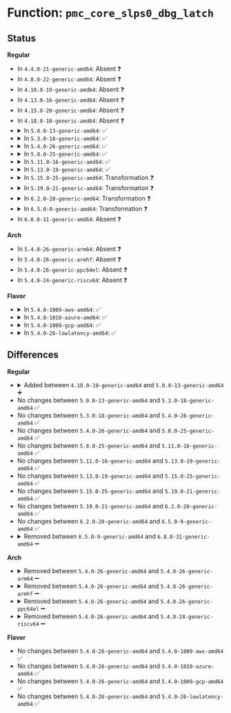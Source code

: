 # Function: <code>pmc_core_slps0_dbg_latch</code>

## Status
<b>Regular</b>
<ul>
<li>
In <code>4.4.0-21-generic-amd64</code>: Absent ❓
</li>
<li>
In <code>4.8.0-22-generic-amd64</code>: Absent ❓
</li>
<li>
In <code>4.10.0-19-generic-amd64</code>: Absent ❓
</li>
<li>
In <code>4.13.0-16-generic-amd64</code>: Absent ❓
</li>
<li>
In <code>4.15.0-20-generic-amd64</code>: Absent ❓
</li>
<li>
In <code>4.18.0-10-generic-amd64</code>: Absent ❓
</li>
<li>
<details>
<summary>In <code>5.0.0-13-generic-amd64</code>: ✅</summary>

```c
void pmc_core_slps0_dbg_latch(struct pmc_dev * pmcdev, bool reset)
```

```json
{
  "name": "pmc_core_slps0_dbg_latch",
  "collision_type": "Unique Static",
  "inline_type": "No",
  "funcs": [
    {
      "addr": 18446744071587725968,
      "name": "pmc_core_slps0_dbg_latch",
      "external": false,
      "loc": "drivers/platform/x86/intel_pmc_core.c:558",
      "file": "drivers/platform/x86/intel_pmc_core.c",
      "inline": "seen, unknown",
      "caller_inline": [],
      "caller_func": [
        "drivers/platform/x86/intel_pmc_core.c:pmc_core_slps0_dbg_show",
        "drivers/platform/x86/intel_pmc_core.c:pmc_core_slps0_dbg_show"
      ]
    }
  ],
  "symbols": [
    {
      "addr": 18446744071587725968,
      "name": "pmc_core_slps0_dbg_latch",
      "section": ".text",
      "bind": "STB_LOCAL",
      "size": 115
    }
  ]
}
```
</details>
</li>
<li>
<details>
<summary>In <code>5.3.0-18-generic-amd64</code>: ✅</summary>

```c
void pmc_core_slps0_dbg_latch(struct pmc_dev * pmcdev, bool reset)
```

```json
{
  "name": "pmc_core_slps0_dbg_latch",
  "collision_type": "Unique Static",
  "inline_type": "No",
  "funcs": [
    {
      "addr": 18446744071588007984,
      "name": "pmc_core_slps0_dbg_latch",
      "external": false,
      "loc": "drivers/platform/x86/intel_pmc_core.c:611",
      "file": "drivers/platform/x86/intel_pmc_core.c",
      "inline": "seen, unknown",
      "caller_inline": [],
      "caller_func": [
        "drivers/platform/x86/intel_pmc_core.c:pmc_core_slps0_dbg_show",
        "drivers/platform/x86/intel_pmc_core.c:pmc_core_slps0_dbg_show"
      ]
    }
  ],
  "symbols": [
    {
      "addr": 18446744071588007984,
      "name": "pmc_core_slps0_dbg_latch",
      "section": ".text",
      "bind": "STB_LOCAL",
      "size": 115
    }
  ]
}
```
</details>
</li>
<li>
<details>
<summary>In <code>5.4.0-26-generic-amd64</code>: ✅</summary>

```c
void pmc_core_slps0_dbg_latch(struct pmc_dev * pmcdev, bool reset)
```

```json
{
  "name": "pmc_core_slps0_dbg_latch",
  "collision_type": "Unique Static",
  "inline_type": "No",
  "funcs": [
    {
      "addr": 18446744071588215632,
      "name": "pmc_core_slps0_dbg_latch",
      "external": false,
      "loc": "drivers/platform/x86/intel_pmc_core.c:612",
      "file": "drivers/platform/x86/intel_pmc_core.c",
      "inline": "seen, unknown",
      "caller_inline": [],
      "caller_func": [
        "drivers/platform/x86/intel_pmc_core.c:pmc_core_slps0_dbg_show",
        "drivers/platform/x86/intel_pmc_core.c:pmc_core_slps0_dbg_show"
      ]
    }
  ],
  "symbols": [
    {
      "addr": 18446744071588215632,
      "name": "pmc_core_slps0_dbg_latch",
      "section": ".text",
      "bind": "STB_LOCAL",
      "size": 115
    }
  ]
}
```
</details>
</li>
<li>
<details>
<summary>In <code>5.8.0-25-generic-amd64</code>: ✅</summary>

```c
void pmc_core_slps0_dbg_latch(struct pmc_dev * pmcdev, bool reset)
```

```json
{
  "name": "pmc_core_slps0_dbg_latch",
  "collision_type": "Unique Static",
  "inline_type": "No",
  "funcs": [
    {
      "addr": 18446744071589084224,
      "name": "pmc_core_slps0_dbg_latch",
      "external": false,
      "loc": "drivers/platform/x86/intel_pmc_core.c:903",
      "file": "drivers/platform/x86/intel_pmc_core.c",
      "inline": "seen, unknown",
      "caller_inline": [],
      "caller_func": [
        "drivers/platform/x86/intel_pmc_core.c:pmc_core_slps0_dbg_show",
        "drivers/platform/x86/intel_pmc_core.c:pmc_core_slps0_dbg_show"
      ]
    }
  ],
  "symbols": [
    {
      "addr": 18446744071589084224,
      "name": "pmc_core_slps0_dbg_latch",
      "section": ".text",
      "bind": "STB_LOCAL",
      "size": 115
    }
  ]
}
```
</details>
</li>
<li>
<details>
<summary>In <code>5.11.0-16-generic-amd64</code>: ✅</summary>

```c
void pmc_core_slps0_dbg_latch(struct pmc_dev * pmcdev, bool reset)
```

```json
{
  "name": "pmc_core_slps0_dbg_latch",
  "collision_type": "Unique Static",
  "inline_type": "No",
  "funcs": [
    {
      "addr": 18446744071589085120,
      "name": "pmc_core_slps0_dbg_latch",
      "external": false,
      "loc": "drivers/platform/x86/intel_pmc_core.c:915",
      "file": "drivers/platform/x86/intel_pmc_core.c",
      "inline": "seen, unknown",
      "caller_inline": [],
      "caller_func": [
        "drivers/platform/x86/intel_pmc_core.c:pmc_core_slps0_dbg_show",
        "drivers/platform/x86/intel_pmc_core.c:pmc_core_slps0_dbg_show"
      ]
    }
  ],
  "symbols": [
    {
      "addr": 18446744071589085120,
      "name": "pmc_core_slps0_dbg_latch",
      "section": ".text",
      "bind": "STB_LOCAL",
      "size": 115
    }
  ]
}
```
</details>
</li>
<li>
<details>
<summary>In <code>5.13.0-19-generic-amd64</code>: ✅</summary>

```c
void pmc_core_slps0_dbg_latch(struct pmc_dev * pmcdev, bool reset)
```

```json
{
  "name": "pmc_core_slps0_dbg_latch",
  "collision_type": "Unique Static",
  "inline_type": "No",
  "funcs": [
    {
      "addr": 18446744071588971840,
      "name": "pmc_core_slps0_dbg_latch",
      "external": false,
      "loc": "drivers/platform/x86/intel_pmc_core.c:1091",
      "file": "drivers/platform/x86/intel_pmc_core.c",
      "inline": "seen, unknown",
      "caller_inline": [],
      "caller_func": [
        "drivers/platform/x86/intel_pmc_core.c:pmc_core_slps0_dbg_show",
        "drivers/platform/x86/intel_pmc_core.c:pmc_core_slps0_dbg_show"
      ]
    }
  ],
  "symbols": [
    {
      "addr": 18446744071588971840,
      "name": "pmc_core_slps0_dbg_latch",
      "section": ".text",
      "bind": "STB_LOCAL",
      "size": 115
    }
  ]
}
```
</details>
</li>
<li>
<details>
<summary>In <code>5.15.0-25-generic-amd64</code>: Transformation ❓</summary>

```c
void pmc_core_slps0_dbg_latch(struct pmc_dev * pmcdev, bool reset)
```

```json
{
  "name": "pmc_core_slps0_dbg_latch",
  "collision_type": "Unique Static",
  "inline_type": "No",
  "funcs": [
    {
      "addr": 0,
      "name": "pmc_core_slps0_dbg_latch",
      "external": false,
      "loc": "drivers/platform/x86/intel/pmc/core.c:1391",
      "file": "drivers/platform/x86/intel/pmc/core.c",
      "inline": "seen, unknown",
      "caller_inline": [],
      "caller_func": [
        "drivers/platform/x86/intel/pmc/core.c:pmc_core_slps0_dbg_show",
        "drivers/platform/x86/intel/pmc/core.c:pmc_core_slps0_dbg_show"
      ]
    }
  ],
  "symbols": [
    {
      "addr": 18446744071589686240,
      "name": "pmc_core_slps0_dbg_latch",
      "section": ".text",
      "bind": "STB_LOCAL",
      "size": 134
    },
    {
      "addr": 18446744071592677010,
      "name": "pmc_core_slps0_dbg_latch.cold",
      "section": ".text",
      "bind": "STB_LOCAL",
      "size": 21
    }
  ]
}
```
</details>
</li>
<li>
<details>
<summary>In <code>5.19.0-21-generic-amd64</code>: Transformation ❓</summary>

```c
void pmc_core_slps0_dbg_latch(struct pmc_dev * pmcdev, bool reset)
```

```json
{
  "name": "pmc_core_slps0_dbg_latch",
  "collision_type": "Unique Static",
  "inline_type": "No",
  "funcs": [
    {
      "addr": 0,
      "name": "pmc_core_slps0_dbg_latch",
      "external": false,
      "loc": "drivers/platform/x86/intel/pmc/core.c:1391",
      "file": "drivers/platform/x86/intel/pmc/core.c",
      "inline": "seen, unknown",
      "caller_inline": [],
      "caller_func": [
        "drivers/platform/x86/intel/pmc/core.c:pmc_core_slps0_dbg_show",
        "drivers/platform/x86/intel/pmc/core.c:pmc_core_slps0_dbg_show"
      ]
    }
  ],
  "symbols": [
    {
      "addr": 18446744071591191392,
      "name": "pmc_core_slps0_dbg_latch",
      "section": ".text",
      "bind": "STB_LOCAL",
      "size": 145
    },
    {
      "addr": 18446744071594562217,
      "name": "pmc_core_slps0_dbg_latch.cold",
      "section": ".text",
      "bind": "STB_LOCAL",
      "size": 21
    }
  ]
}
```
</details>
</li>
<li>
<details>
<summary>In <code>6.2.0-20-generic-amd64</code>: Transformation ❓</summary>

```c
void pmc_core_slps0_dbg_latch(struct pmc_dev * pmcdev, bool reset)
```

```json
{
  "name": "pmc_core_slps0_dbg_latch",
  "collision_type": "Unique Static",
  "inline_type": "No",
  "funcs": [
    {
      "addr": 0,
      "name": "pmc_core_slps0_dbg_latch",
      "external": false,
      "loc": "drivers/platform/x86/intel/pmc/core.c:499",
      "file": "drivers/platform/x86/intel/pmc/core.c",
      "inline": "seen, unknown",
      "caller_inline": [],
      "caller_func": [
        "drivers/platform/x86/intel/pmc/core.c:pmc_core_slps0_dbg_show",
        "drivers/platform/x86/intel/pmc/core.c:pmc_core_slps0_dbg_show"
      ]
    }
  ],
  "symbols": [
    {
      "addr": 18446744071592928448,
      "name": "pmc_core_slps0_dbg_latch",
      "section": ".text",
      "bind": "STB_LOCAL",
      "size": 145
    },
    {
      "addr": 18446744071596318861,
      "name": "pmc_core_slps0_dbg_latch.cold",
      "section": ".text",
      "bind": "STB_LOCAL",
      "size": 21
    }
  ]
}
```
</details>
</li>
<li>
<details>
<summary>In <code>6.5.0-9-generic-amd64</code>: Transformation ❓</summary>

```c
void pmc_core_slps0_dbg_latch(struct pmc_dev * pmcdev, bool reset)
```

```json
{
  "name": "pmc_core_slps0_dbg_latch",
  "collision_type": "Unique Static",
  "inline_type": "No",
  "funcs": [
    {
      "addr": 0,
      "name": "pmc_core_slps0_dbg_latch",
      "external": false,
      "loc": "drivers/platform/x86/intel/pmc/core.c:547",
      "file": "drivers/platform/x86/intel/pmc/core.c",
      "inline": "seen, unknown",
      "caller_inline": [],
      "caller_func": [
        "drivers/platform/x86/intel/pmc/core.c:pmc_core_slps0_dbg_show",
        "drivers/platform/x86/intel/pmc/core.c:pmc_core_slps0_dbg_show"
      ]
    }
  ],
  "symbols": [
    {
      "addr": 18446744071593376976,
      "name": "pmc_core_slps0_dbg_latch",
      "section": ".text",
      "bind": "STB_LOCAL",
      "size": 145
    },
    {
      "addr": 18446744071596848534,
      "name": "pmc_core_slps0_dbg_latch.cold",
      "section": ".text",
      "bind": "STB_LOCAL",
      "size": 21
    }
  ]
}
```
</details>
</li>
<li>
In <code>6.8.0-31-generic-amd64</code>: Absent ❓
</li>
</ul>
<b>Arch</b>
<ul>
<li>
In <code>5.4.0-26-generic-arm64</code>: Absent ❓
</li>
<li>
In <code>5.4.0-26-generic-armhf</code>: Absent ❓
</li>
<li>
In <code>5.4.0-26-generic-ppc64el</code>: Absent ❓
</li>
<li>
In <code>5.4.0-24-generic-riscv64</code>: Absent ❓
</li>
</ul>
<b>Flavor</b>
<ul>
<li>
<details>
<summary>In <code>5.4.0-1009-aws-amd64</code>: ✅</summary>

```c
void pmc_core_slps0_dbg_latch(struct pmc_dev * pmcdev, bool reset)
```

```json
{
  "name": "pmc_core_slps0_dbg_latch",
  "collision_type": "Unique Static",
  "inline_type": "No",
  "funcs": [
    {
      "addr": 18446744071587827328,
      "name": "pmc_core_slps0_dbg_latch",
      "external": false,
      "loc": "drivers/platform/x86/intel_pmc_core.c:612",
      "file": "drivers/platform/x86/intel_pmc_core.c",
      "inline": "seen, unknown",
      "caller_inline": [],
      "caller_func": [
        "drivers/platform/x86/intel_pmc_core.c:pmc_core_slps0_dbg_show",
        "drivers/platform/x86/intel_pmc_core.c:pmc_core_slps0_dbg_show"
      ]
    }
  ],
  "symbols": [
    {
      "addr": 18446744071587827328,
      "name": "pmc_core_slps0_dbg_latch",
      "section": ".text",
      "bind": "STB_LOCAL",
      "size": 115
    }
  ]
}
```
</details>
</li>
<li>
<details>
<summary>In <code>5.4.0-1010-azure-amd64</code>: ✅</summary>

```c
void pmc_core_slps0_dbg_latch(struct pmc_dev * pmcdev, bool reset)
```

```json
{
  "name": "pmc_core_slps0_dbg_latch",
  "collision_type": "Unique Static",
  "inline_type": "No",
  "funcs": [
    {
      "addr": 18446744071587537216,
      "name": "pmc_core_slps0_dbg_latch",
      "external": false,
      "loc": "drivers/platform/x86/intel_pmc_core.c:612",
      "file": "drivers/platform/x86/intel_pmc_core.c",
      "inline": "seen, unknown",
      "caller_inline": [],
      "caller_func": [
        "drivers/platform/x86/intel_pmc_core.c:pmc_core_slps0_dbg_show",
        "drivers/platform/x86/intel_pmc_core.c:pmc_core_slps0_dbg_show"
      ]
    }
  ],
  "symbols": [
    {
      "addr": 18446744071587537216,
      "name": "pmc_core_slps0_dbg_latch",
      "section": ".text",
      "bind": "STB_LOCAL",
      "size": 115
    }
  ]
}
```
</details>
</li>
<li>
<details>
<summary>In <code>5.4.0-1009-gcp-amd64</code>: ✅</summary>

```c
void pmc_core_slps0_dbg_latch(struct pmc_dev * pmcdev, bool reset)
```

```json
{
  "name": "pmc_core_slps0_dbg_latch",
  "collision_type": "Unique Static",
  "inline_type": "No",
  "funcs": [
    {
      "addr": 18446744071588170112,
      "name": "pmc_core_slps0_dbg_latch",
      "external": false,
      "loc": "drivers/platform/x86/intel_pmc_core.c:612",
      "file": "drivers/platform/x86/intel_pmc_core.c",
      "inline": "seen, unknown",
      "caller_inline": [],
      "caller_func": [
        "drivers/platform/x86/intel_pmc_core.c:pmc_core_slps0_dbg_show",
        "drivers/platform/x86/intel_pmc_core.c:pmc_core_slps0_dbg_show"
      ]
    }
  ],
  "symbols": [
    {
      "addr": 18446744071588170112,
      "name": "pmc_core_slps0_dbg_latch",
      "section": ".text",
      "bind": "STB_LOCAL",
      "size": 115
    }
  ]
}
```
</details>
</li>
<li>
<details>
<summary>In <code>5.4.0-26-lowlatency-amd64</code>: ✅</summary>

```c
void pmc_core_slps0_dbg_latch(struct pmc_dev * pmcdev, bool reset)
```

```json
{
  "name": "pmc_core_slps0_dbg_latch",
  "collision_type": "Unique Static",
  "inline_type": "No",
  "funcs": [
    {
      "addr": 18446744071588287968,
      "name": "pmc_core_slps0_dbg_latch",
      "external": false,
      "loc": "drivers/platform/x86/intel_pmc_core.c:612",
      "file": "drivers/platform/x86/intel_pmc_core.c",
      "inline": "seen, unknown",
      "caller_inline": [],
      "caller_func": [
        "drivers/platform/x86/intel_pmc_core.c:pmc_core_slps0_dbg_show",
        "drivers/platform/x86/intel_pmc_core.c:pmc_core_slps0_dbg_show"
      ]
    }
  ],
  "symbols": [
    {
      "addr": 18446744071588287968,
      "name": "pmc_core_slps0_dbg_latch",
      "section": ".text",
      "bind": "STB_LOCAL",
      "size": 115
    }
  ]
}
```
</details>
</li>
</ul>

## Differences
<b>Regular</b>
<ul>
<li>
<details>
<summary>Added between <code>4.18.0-10-generic-amd64</code> and <code>5.0.0-13-generic-amd64</code> ➕</summary>

```c
void pmc_core_slps0_dbg_latch(struct pmc_dev * pmcdev, bool reset)
```
</details>
</li>
<li>
No changes between <code>5.0.0-13-generic-amd64</code> and <code>5.3.0-18-generic-amd64</code> ✅
</li>
<li>
No changes between <code>5.3.0-18-generic-amd64</code> and <code>5.4.0-26-generic-amd64</code> ✅
</li>
<li>
No changes between <code>5.4.0-26-generic-amd64</code> and <code>5.8.0-25-generic-amd64</code> ✅
</li>
<li>
No changes between <code>5.8.0-25-generic-amd64</code> and <code>5.11.0-16-generic-amd64</code> ✅
</li>
<li>
No changes between <code>5.11.0-16-generic-amd64</code> and <code>5.13.0-19-generic-amd64</code> ✅
</li>
<li>
No changes between <code>5.13.0-19-generic-amd64</code> and <code>5.15.0-25-generic-amd64</code> ✅
</li>
<li>
No changes between <code>5.15.0-25-generic-amd64</code> and <code>5.19.0-21-generic-amd64</code> ✅
</li>
<li>
No changes between <code>5.19.0-21-generic-amd64</code> and <code>6.2.0-20-generic-amd64</code> ✅
</li>
<li>
No changes between <code>6.2.0-20-generic-amd64</code> and <code>6.5.0-9-generic-amd64</code> ✅
</li>
<li>
<details>
<summary>Removed between <code>6.5.0-9-generic-amd64</code> and <code>6.8.0-31-generic-amd64</code> ➖</summary>

```c
void pmc_core_slps0_dbg_latch(struct pmc_dev * pmcdev, bool reset)
```
</details>
</li>
</ul>
<b>Arch</b>
<ul>
<li>
<details>
<summary>Removed between <code>5.4.0-26-generic-amd64</code> and <code>5.4.0-26-generic-arm64</code> ➖</summary>

```c
void pmc_core_slps0_dbg_latch(struct pmc_dev * pmcdev, bool reset)
```
</details>
</li>
<li>
<details>
<summary>Removed between <code>5.4.0-26-generic-amd64</code> and <code>5.4.0-26-generic-armhf</code> ➖</summary>

```c
void pmc_core_slps0_dbg_latch(struct pmc_dev * pmcdev, bool reset)
```
</details>
</li>
<li>
<details>
<summary>Removed between <code>5.4.0-26-generic-amd64</code> and <code>5.4.0-26-generic-ppc64el</code> ➖</summary>

```c
void pmc_core_slps0_dbg_latch(struct pmc_dev * pmcdev, bool reset)
```
</details>
</li>
<li>
<details>
<summary>Removed between <code>5.4.0-26-generic-amd64</code> and <code>5.4.0-24-generic-riscv64</code> ➖</summary>

```c
void pmc_core_slps0_dbg_latch(struct pmc_dev * pmcdev, bool reset)
```
</details>
</li>
</ul>
<b>Flavor</b>
<ul>
<li>
No changes between <code>5.4.0-26-generic-amd64</code> and <code>5.4.0-1009-aws-amd64</code> ✅
</li>
<li>
No changes between <code>5.4.0-26-generic-amd64</code> and <code>5.4.0-1010-azure-amd64</code> ✅
</li>
<li>
No changes between <code>5.4.0-26-generic-amd64</code> and <code>5.4.0-1009-gcp-amd64</code> ✅
</li>
<li>
No changes between <code>5.4.0-26-generic-amd64</code> and <code>5.4.0-26-lowlatency-amd64</code> ✅
</li>
</ul>

